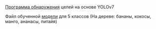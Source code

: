 [Программа обнаружения](https://yzppx.github.io/PHC111/) целей на основе YOLOv7

Файл обученной [модели](https://drive.google.com/uc?export=download&id=1OJYicSakGPdmeYlRlHBjFJXIcwDCBbJ7) для 5 классов (На дереве: бананы, кокосы, манго, ананасы, питайя)
